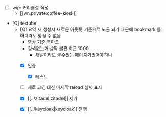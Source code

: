 - [ ] wip: 커리큘럼 작성
  + [[wn.private:coffee-kiosk]]
- [O] textube
  - [O] 요약 재 생성시 새로운 아웃풋 기준으로 노출 되기 때문에 bookmark 를 하더라도 찾을 수 없음
    - 영상 기준 북마크
    - 검색없는거 살짝 불편 최근 1000
      - 채널이라도 볼수있는 페이지가있어야하나
    - [X] 인증
      - [X] 테스트
    - [ ] 새로 고침 대신 마지막 reload 날짜 표시
    - [X] [[../zitadel|zitadel]] 제거
    - [X] [[../keycloak|keycloak]] 진행

